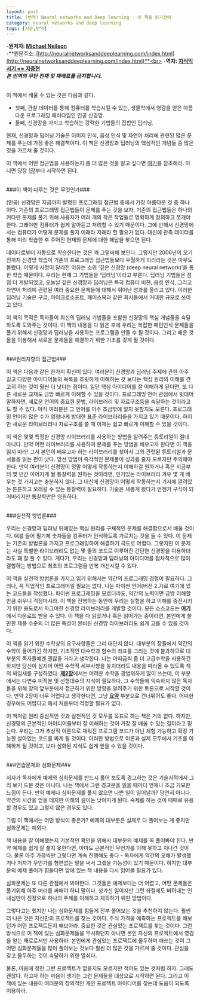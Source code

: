 ```yaml
---
layout: post
title: (번역) Neural networks and Deep learning - 이 책을 읽기전에
category: neural networks and deep learning
tags: [서문,변역]
---
```

-**원저자: [Michael Neilson](http://michaelnielsen.org/)**<br>
-**원문주소: [http://neuralnetworksanddeeplearning.com/index.html](http://neuralnetworksanddeeplearning.com/index.html)**<br>
-**역자: [지식믹서기 == 지중현](joonghyunji@gmail.com)**<br>
***본 번역의 무단 전재 및 재배포를 금지합니다.***
<br>
<br>

이 책에서 배울 수 있는 것은 다음과 같다.

- 첫째, 관찰 데이터를 통해 컴퓨터를 학습시킬 수 있는, 생물학에서 영감을 얻은 아름다운 프로그래밍 패러다임인 인공 신경망.
- 둘째, 신경망을 가지고 학습하는 강력한 기법들의 집합인 딥러닝.


현재, 신경망과 딥러닝 기술은 이미지 인식, 음성 인식 및 자연어 처리에 관련된 많은 문제를 푸는데 가장 좋은 해결책이다. 이 책은 신경망과 딥러닝의 핵심적인 개념들 중 많은 것을 가르쳐 줄 것이다.

이 책에서 어떤 접근법을 사용하는지 좀 더 많은 것을 알고 싶다면 [여기](http://)를 참조해라. 아니면 당장 [1장](http://)부터 시작하면 된다.
<br>
<br>

###이 책이 다루는 것은 무엇인가###

(인공) 신경망은 지금까지 발명된 프로그래밍 접근법 중에서 가장 아름다운 것 중 하나이다. 기존의 프로그래밍 접근법들이 문제를 푸는 것을 보자. 기존의 접근법들은 하나의 커다란 문제를 풀기 위해 사용자가 여러 개의 작은 작업들로 명확하게 정의하고 쪼개야 한다. 그래야만 컴퓨터가 쉽게 알아듣고 처리할 수 있기 때문이다. 그에 반해서 신경망에서는 컴퓨터가 어떻게 문제를 풀지 이래라 저래라 할 필요가 없다. 대신에 관측 데이터를 통해 미리 학습한 후 주어진 현재의 문제에 대한 해답을 찾으면 된다.

데이터로부터 자동으로 학습한다는 것은 꽤 그럴싸해 보인다. 그렇지만 2006년이 오기 전까지 신경망 학습이 기존의 프로그래밍 접근법들보다 우월하게 되리라는 것은 아무도 몰랐다. 이렇게 사정이 달라진 이유는 소위 ‘깊은 신경망 (deep neural network)’을 통한 학습 때문이다. 우리는 현재 그 기법들을 ‘딥러닝’이라고 부른다. 딥러닝 기법들은 점점 더 개발되었고, 오늘날 깊은 신경망과 딥러닝은 특히 컴퓨터 비젼, 음성 인식, 그리고 자연어 처리에 관련된 여러 중요한 문제들에 대해서 뛰어난 성과를 올리고 있다. 이러한 딥러닝 기술은 구글, 마이크로소프트, 페이스북과 같은 회사들에서 거대한 규모로 쓰이고 있다.  

이 책의 목적은 독자들이 최신의 딥러닝 기법들을 포함한 신경망의 핵심 개념들을 숙달하도록 도와주는 것이다. 이 책의 내용을 다 읽은 후에 우리는 복잡한 패턴인식 문제들을 풀기 위해서 신경망과 딥러닝을 사용하는 프로그램을 만들 수 될 것이다. 그리고 배운 것들을 이용해서 새로운 문제들을 해결하기 위한 기초를 갖게 될 것이다.
<br><br>

###원리지향의 접근법###

이 책은 다음과 같은 한가지 확신이 있다. 여러분이 신경망과 딥러닝 주제에 관한 아주 길고 다양한 아이디어들의 목록을 흐릿하게 이해하는 것 보다는 핵심 원리의 이해를 견고히 하는 것이 훨씬 더 낫다는 점이다. 일단 핵심 아이디어를 잘 이해하게 된다면, 또 다른 새로운 교재도 금방 빠르게 이해할 수 있을 것이다. 프로그래밍 언어 관점에서 빗대어 말하자면, 새로운 언어의 중요한 문법, 라이브러리 및 자료구조등을 숙달하는 것이라고도 할 수 있다.  아직 여러분은 그 언어를 아주 조금밖에 알지 못할지도 모른다. 프로그래밍 언어의 많은 수가 엄청나게 방대한 표준 라이브러리들을 가지고 있기 때문이다. 하지만 새로운 라이브러리나 자료구조를 쓸 때 이제는 쉽고 빠르게 이해할 수 있을 것이다.

이 책은 몇몇 특정한 신경망 라이브러리를 사용하는 방법을 알려주는 튜토리얼이 절대 아니다. 만약 어떤 라이브러리를 사용하여 문제를 푸는 방법을 배우고자 한다면 이 책을 읽지 마라! 그저 본인이 배우고자 하는 라이브러리를 찾아서 그와 관련된 튜토리얼과 문서들을 읽는 편이 낫다. 앞선 방법이 즉각적인 문제풀이 성과를 줄지 모르지만 주의해야 한다. 만약 여러분이 신경망이 정말 어떻게 작동하는지 이해하길 원하거나 혹은 지금부터 몇 년간 이어지게 될 통찰력을 원하는 것이라면, 인기있는 라이브러리 겨우 몇 개 배우는 것 가지고는 충분하지 않다. 그 대신에 신경망이 어떻게 작동하는지 기저에 깔려있는 튼튼하고 오래갈 수 있는 통찰력이 필요하다. 기술은 새롭게 왔다가 언젠가 구식이 되어버리지만 통찰력만은 영원하다.
<br><br>

###실천적 방법론###

우리는 신경망과 딥러닝 뒤에있는 핵심 원리를 구체적인 문제를 해결함으로서 배울 것이다. 예를 들어 필기체 숫자들을 컴퓨터가 인식하도록 가르치는 것을 들 수 있다. 이 문제는 기존의 방법론을 가지고 프로그래밍하여 해결하기 극도로 어렵다. 그렇지만 이 문제는 사실 특별한 라이브러리도 없는 몇 줄의 코드로 이루어진 간단한 신경망을 이용하더라도 꽤 잘 풀 수 있다. 게다가, 우리는 신경망과 딥러닝의 아이디어를 점차적으로 많이 결합하는 방법으로 최초의 프로그램을 반복 개선시킬 수 있다.

이 책을 실천적 방법론을 가지고 읽기 위해서는 약간의 프로그래밍 경험이 필요하다. 그러나, 꼭 직업적인 프로그래머일 필요는 없다. 나는 파이썬 언어(버전 2.7)로 여기에 있는 코드들을 작성했다. 파이썬 프로그래밍을 모르더라도, 약간의 노력이면 금방 이해할 만큼 쉬우니 걱정마시라. 이 책을 진행하는 동안에 우리는 실험을 하고 이해를 증진시키기 위한 용도로서 자그마한 신경망 라이브러리를 개발할 것이다. 모든 소스코드는 [**여기**](https://github.com/mnielsen/neural-networks-and-deep-learning)에서 다운로드 받을 수 있다. 이 책을 다 읽었거나 혹은 읽어가는 중이라면, 본인에게 쓸만한 제품 수준의 더 많은 특성이 완비된 신경망 라이브러리도 쉽게 고를 수 있을 것이다.

이 책을 읽기 위한 수학상의 요구사항들은 그리 대단치 않다. 대부분의 장들에서 약간의 수학이 들어가긴 하지만, 기초적인 대수학과 함수의 좌표를 그리는 것에 불과하므로 대부분의 독자들에겐 괜찮을 거라고 생각한다. 나는 이따금씩 좀 더 고급수학을 사용하긴 하지만 당신이 심지어 어떤 수학적 세부사항을 놓치더라도 내용을 따라올 수 있도록 책의 짜임새를 구성하였다. [**제2장**](https://xxxxx)에서는 어려운 수학을 광범위하게 많이 쓰는데, 이 부분에서는 다변수 미적분 및 선형대수의 지식이 필요하다. 그 수학들에 익숙하지 않은 독자들을 위해 장의 앞부분에서 접근하기 위한 방향을 알려주기 위한 토론으로 시작할 것이다. 만약 2장이 너무 어렵다고 생각한다면, 그냥 [**요약**](https://xxxxx) 부분으로 건너뛰어도 좋다. 어떠한 경우에도 어렵다고 해서 처음부터 걱정할 필요가 없다.

이 책처럼 원리 중심적인 것과 실천적인 것 모두를 목표로 하는 책은 거의 없다. 하지만, 신경망의 근본적인 아이디어들부터 잘 이해하는 것이 가장 잘 배울 수 있는 길이라고 믿는다. 우리는 그저 추상적 이론으로 채워진 프로그램 코드가 아닌 체험 가능하고 확장 가능한 살아있는 코드를 짜게 될 것이다. 이러한 방법으로 이론과 실제 모두에서 기초를 이해하게 될 것이고, 보다 심화된 지식도 쉽게 얻을 수 있을 것이다.
<br><br>

###연습문제와 심화문제###

저자가 독자에게 예제와 심화문제를 반드시 풀어 보도록 경고하는 것은 기술서적에서 그리 보기 드문 것은 아니다. 나는 책에서 그런 경고문을 읽을 때마다 언제나 조금 기묘한 느낌이 든다. 만약 예제나 심화문제를 풀지 않으면 나쁜 일이 일어날까? 당연히 아니다. 약간의 시간을 얻을 테지만 이해의 깊이는 낮아지게 된다. 숙제를 하는 것이 때때로 유용할 경우도 있고 그렇지 않은 경우도 있다.



그럼 이 책에서는 어떤 방식이 좋은가? 예제의 대부분은 실제로 다 풀어보는 게 좋지만 심화문제는 예외다.   


책 내용을 잘 이해했는지 기본적인 확인을 위해서 대부분의 예제를 꼭 풀어봐야 한다. 만약 예제를 쉽게 잘 풀지 못한다면, 아마도 근본적인 무언가를 이해 못하고 지나간 것이다. 물론 아주 가끔씩만 그렇다면 계속 진행해도 좋다 - 독자에게 약간의 오해가 발생했거나 저자가 무언가를 형편없는 말을 써서 그랬을 가능성이 있기 때문이다. 하지만 대부분의 예제 풀이가 힘들다면 앞에 있는 책 내용을 다시 읽어볼 필요가 있다.  


심화문제는 또 다른 관점에서 봐야한다. 그것들은 예제보다는 더 어렵고, 어떤 문제들은 풀기위해 아주 머리를 싸매야 하니 말이다. 성가신 일이지만 그런 좌절에도 버텨내는 인내심만이 진정으로 하나의 주제를 이해하고 체득하기 위한 방법이다.


그렇다고는 했지만 나는 심화문제를 힘들게 전부 풀어보는 것을 추천하지 않는다. 훨씬 더 나은 것은 자신만의 프로젝트를 찾는 것이다. 주식 가격을 예측하는 프로젝트를 해보던가 어떤 프로젝트든지 해보아라. 중요한 것은 관심있는 프로젝트를 찾는 것이다. 그런 방식으로 이 책에 있는 심화문제들을 무시하던지 아니면 본인 자신의 프로젝트에서 영감을 얻는 재료로서만 사용하라. 본인에게 관심있는 프로젝트에 몰두하며 애쓰는 것이 그 어떤 심화문제들을 많이 풀어보는 것보다 훨씬 더 많은 것을 가르쳐 줄 것이다. 관심을 갖고 몰두하는 것이 숙달하기 위한 열쇠다.


물론, 마음에 정한 그런 프로젝트가 없을지도 모르지만 적어도 있는 것처럼 하자. 그래도 괜찮다. 하고자 하는 마음이 생기는 그런 문제들을 대상으로 시작하면 된다. 그리고 이 책에 있는 내용이 여러분의 창의적인 개인 프로젝트 아이디어를 찾는데 도움이 되도록 이용하라.
